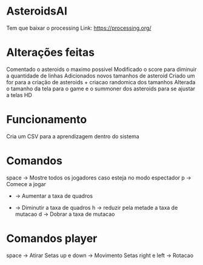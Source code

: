 # AsteroidsAI
Tem que baixar o processing
Link: https://processing.org/

# Alterações feitas
Comentado o asteroids o maximo possivel
Modificado o score para diminuir a quantidade de linhas
Adicionados novos tamanhos de asteroid
Criado um for para a criação de asteroids + criacao randomica dos tamanhos
Alterada o tamanho da tela para o game e o summoner dos asteroids para se ajustar a telas HD

# Funcionamento
Cria um CSV para a aprendizagem dentro do sistema

# Comandos
space -> Mostre todos os jogadores caso esteja no modo espectador
p -> Comece a jogar
+ -> Aumentar a taxa de quadros
- -> Diminutir a taxa de quadros
h -> reduzir pela metade a taxa de mutacao
d -> Dobrar a taxa de mutacao

# Comandos player
space -> Atirar
Setas up e down -> Movimento
Setas right e left -> Rotacao